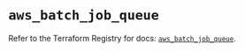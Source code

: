 # `aws_batch_job_queue`

Refer to the Terraform Registry for docs: [`aws_batch_job_queue`](https://registry.terraform.io/providers/hashicorp/aws/5.100.0/docs/resources/batch_job_queue).
